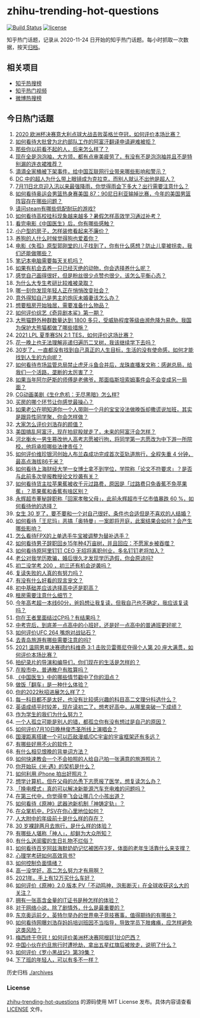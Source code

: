 # zhihu-trending-hot-questions

[![Build Status](https://github.com/justjavac/zhihu-trending-hot-questions/workflows/ci/badge.svg?branch=master)](https://github.com/justjavac/zhihu-trending-hot-questions/actions)
[![license](https://img.shields.io/github/license/justjavac/zhihu-trending-hot-questions)](https://github.com/justjavac/zhihu-trending-hot-questions/blob/master/LICENSE)

知乎热门话题，记录从 2020-11-24 日开始的知乎热门话题。每小时抓取一次数据，按天[归档](./archives)。

## 相关项目

- [知乎热搜榜](https://github.com/justjavac/zhihu-trending-top-search)
- [知乎热门视频](https://github.com/justjavac/zhihu-trending-hot-video)
- [微博热搜榜](https://github.com/justjavac/weibo-trending-hot-search)

## 今日热门话题

<!-- BEGIN -->
<!-- 最后更新时间 Mon Jul 12 2021 10:15:14 GMT+0800 (China Standard Time) -->

1. [2020
   欧洲杯决赛意大利点球大战击败英格兰夺冠，如何评价本场比赛？](https://www.zhihu.com/question/471657672)
2. [如何看待大批曾为北约部队工作的阿富汗翻译申请避难被拒？](https://www.zhihu.com/question/471612785)
3. [那些你以前看不起的人，后来怎么样了？](https://www.zhihu.com/question/60479561)
4. [现在全是泡泡袖，大方领，都有点审美疲劳了，有没有不是泡泡袖并且不是特别漏的连衣裙推荐？](https://www.zhihu.com/question/462523005)
5. [滴滴全家桶被下架事件，给中国互联网行业带来哪些影响和警示？](https://www.zhihu.com/question/471242804)
6. [DC 中的超人为什么带上眼镜成为克拉克，而别人就认不出他是超人？](https://www.zhihu.com/question/470959218)
7. [7月11日北京迎入汛以来最强降雨，你觉得雨会下多大？出行需要注意什么？](https://www.zhihu.com/question/471533010)
8. [如何看待奥运会男篮热身赛美国
   87：90尼日利亚输掉比赛，今年的美国男篮阵容存在哪些问题？](https://www.zhihu.com/question/471503895)
9. [请问steam有哪些低配耐玩的游戏?](https://www.zhihu.com/question/355354021)
10. [如何看待高校挂科现象越来越多？暑假怎样高效学习通过补考？](https://www.zhihu.com/question/471551123)
11. [看完电影《中国医生》后，你有哪些感触？](https://www.zhihu.com/question/470774701)
12. [小户型的房子，怎样装修看起来不廉价？](https://www.zhihu.com/question/463577426)
13. [养狗的人什么时候觉得狗也爱着你？](https://www.zhihu.com/question/268221776)
14. [电影《失孤》原型郭刚堂的儿子找到了，你有什么感想？防止儿童被拐卖，我们还能做哪些？](https://www.zhihu.com/question/471641951)
15. [笔记本电脑需要每天关机吗？](https://www.zhihu.com/question/424633596)
16. [如果有机会去养一只已经灭绝的动物，你会选择养什么呢？](https://www.zhihu.com/question/408285096)
17. [感觉自己画得很好，但是粉丝很少点赞也很少，该怎么平衡心态？](https://www.zhihu.com/question/471412359)
18. [为什么大专生考研比较难被录取？](https://www.zhihu.com/question/271013499)
19. [哪一刻你发现年轻人正在悄悄改变社会？](https://www.zhihu.com/question/447184915)
20. [意外得知自己是男主的炮灰未婚妻该怎么办？](https://www.zhihu.com/question/469837216)
21. [想要租房开始独居，需要准备什么物品？](https://www.zhihu.com/question/294450531)
22. [如何评价综艺《奇异剧本鲨》第一期？](https://www.zhihu.com/question/471424989)
23. [大熊猫野外种群数量达到 1800
    多只，受威胁程度等级由濒危降为易危。我国为保护大熊猫都做了哪些措施？](https://www.zhihu.com/question/470615403)
24. [2021 LPL 夏季赛SN 2:1 TES，如何评价这场比赛？](https://www.zhihu.com/question/471568606)
25. [花一晚上也无法理解非递归遍历二叉树，我该继续学下去吗？](https://www.zhihu.com/question/387295413)
26. [30岁了，一直都没有找到自己真正的人生目标，生活的没有使命感，如何才能找到人生的方向呢？](https://www.zhihu.com/question/19760164)
27. [如何看待市场监管总局禁止虎牙斗鱼合并后，龙珠直播发文称：感谢总局，给我们一个活路，垄断的太厉害了？](https://www.zhihu.com/question/471401960)
28. [如果当年阿尔萨斯的师傅是老佛爷，那面临斯坦索姆事件会不会变成另一局面？](https://www.zhihu.com/question/39683312)
29. [CG动画美剧《生化危机：无尽黑暗》怎么样?](https://www.zhihu.com/question/470923732)
30. [买房的哪个环节让你感觉最操心？](https://www.zhihu.com/question/470473641)
31. [如果老公在明知道你一个人带刚一个月的宝宝没法做晚饭却撒谎说加班，其实是跟异性同学聚，你会怎样做？](https://www.zhihu.com/question/470868422)
32. [大家怎么评价刘浩存的颜值？](https://www.zhihu.com/question/415082238)
33. [美国搞乱阿富汗，现在拍屁股就走了，未来的阿富汗会怎样？](https://www.zhihu.com/question/470254637)
34. [河北衡水一男生篡改他人高考志愿被行拘，将同学第一志愿改为中下游一所院校，他将承担哪些法律责任？](https://www.zhihu.com/question/471217744)
35. [如何评价维珍银河创始人布兰森成功完成首次亚轨道旅行，全程失重 4
    分钟，最高点海拔86千米？](https://www.zhihu.com/question/469479395)
36. [如何看待上海财经大学一女博士拿不到学位，学院称「论文不符要求」？是否与此前多次举报教授论文抄袭有关？](https://www.zhihu.com/question/471268212)
37. [如何看待货主拉苹果蕉被收千元过路费，原因是「过路费只免香蕉不免苹果蕉」？苹果蕉和香蕉有啥区别？](https://www.zhihu.com/question/471137088)
38. [永辉超市董秘辞职称「回家孝敬父母」，此前永辉超市千亿市值暴跌 60
    %，如何看待他的选择？](https://www.zhihu.com/question/470636516)
39. [女生 30
    岁了，要不要和一个对自己很好、条件也合适但是不喜欢的人结婚？](https://www.zhihu.com/question/463821091)
40. [如何看待「王尼玛」恶搞「奥特曼」一案即将开庭，此案结果会如何？会产生哪些影响？](https://www.zhihu.com/question/471109088)
41. [怎么看待FPX的上单选手牛宝被调整为替补选手？](https://www.zhihu.com/question/471058719)
42. [如何看待男子辞职回乡15年种4万亩树，并且回应：不愿家乡被吞噬？](https://www.zhihu.com/question/471104371)
43. [如何看待原阿里钉钉 CEO 无招将离职创业，多名钉钉老将加入？](https://www.zhihu.com/question/471179922)
44. [老公对我学历欺骗，婚后很久才发现学历造假，你会原谅吗?](https://www.zhihu.com/question/347657075)
45. [初二没学考 200 ，初三还有机会逆袭吗？](https://www.zhihu.com/question/469647742)
46. [复读失败的人真的有努力吗？](https://www.zhihu.com/question/468243821)
47. [有没有什么好看的现言宠文？](https://www.zhihu.com/question/296896817)
48. [初中基础差应该选择高中还是职高？](https://www.zhihu.com/question/470991038)
49. [租房需要注意什么细节？](https://www.zhihu.com/question/273614571)
50. [今年高考超一本线60分，爸妈想让我复读，但我自己也不确定，我应该复读吗？](https://www.zhihu.com/question/470979430)
51. [你在王者里面结过CP吗？有结果吗？](https://www.zhihu.com/question/470353786)
52. [中考完后，到底差一点高中的小班好，还是好一点高中的普通班更好呢？](https://www.zhihu.com/question/469575580)
53. [如何评价UFC 264 嘴炮对战钻石？](https://www.zhihu.com/question/471526401)
54. [去青岛旅游有哪些需要注意的吗?](https://www.zhihu.com/question/463940803)
55. [2021 温网男单决赛德约科维奇 3:1 击败贝雷蒂尼夺得个人第 20
    座大满贯，如何评价本场比赛？](https://www.zhihu.com/question/471646775)
56. [拍纪录片的导演和编导们，你们现在的生活是怎样的？](https://www.zhihu.com/question/21367029)
57. [在股市中，普通散户有胜算吗？](https://www.zhihu.com/question/462749796)
58. [《中国医生》中的哪些情节戳中了你的泪点？](https://www.zhihu.com/question/469045633)
59. [做饭「翻车」是一种什么体验？](https://www.zhihu.com/question/470377393)
60. [你的2022秋招进展怎么样了？](https://www.zhihu.com/question/351714717)
61. [每一科目都不是太好，也没有比较感兴趣的科目高二文理分科选什么？](https://www.zhihu.com/question/468020385)
62. [英语成绩平时较差，现在读初二了，想考好高中，从哪里突破一下成绩？](https://www.zhihu.com/question/470892638)
63. [作为学生的我们为什么努力？](https://www.zhihu.com/question/470550277)
64. [一个人孤立可能是别人的错，都孤立你有没有想过是自己的原因？](https://www.zhihu.com/question/469497285)
65. [如何评价7月10日晚林俊杰圣所线上演唱会？](https://www.zhihu.com/question/471435723)
66. [国漫距离搭建一个可以匹敌漫威/DC宇宙的宇宙框架还有多远？](https://www.zhihu.com/question/470496281)
67. [有哪些好用不火的软件？](https://www.zhihu.com/question/310110592)
68. [有什么相见恨晚的背单词方法？](https://www.zhihu.com/question/48040579)
69. [如何快速教会一个不会拍照的人给自己拍一张满意的旅游照片？](https://www.zhihu.com/question/21683968)
70. [你开始玩《光·遇》的契机是什么？](https://www.zhihu.com/question/466376863)
71. [如何利用 iPhone 拍出好照片？](https://www.zhihu.com/question/20746932)
72. [想学计算机，但在父母的怂恿下志愿报了医学，想复读怎么办？](https://www.zhihu.com/question/470621971)
73. [「换电模式」真的可以解决新能源汽车充电难的问题吗？](https://www.zhihu.com/question/452052665)
74. [在第三代中，你觉得李飞会让哪几个小孩出道？](https://www.zhihu.com/question/469727398)
75. [如何看待《原神》武器池新机制「神铸定轨」？](https://www.zhihu.com/question/471242389)
76. [在众掌机中，PSV在你心里地位如何？](https://www.zhihu.com/question/471086899)
77. [人大附中的年级前十是什么样的存在？](https://www.zhihu.com/question/322801940)
78. [30 岁裸辞两月去旅行，是什么样的体验？](https://www.zhihu.com/question/469997826)
79. [有哪些人堪称「神人」，却鲜为大众所知？](https://www.zhihu.com/question/39408533)
80. [有什么送闺蜜的生日礼物不烂俗？](https://www.zhihu.com/question/310113748)
81. [如何看待百岁阿兹海默奶奶记忆被困在3岁，体面的老年生活靠什么来支撑？](https://www.zhihu.com/question/471164232)
82. [心理学考研如何高效背书?](https://www.zhihu.com/question/367658708)
83. [如何控制负面情绪？](https://www.zhihu.com/question/20082759)
84. [高一没学好，高二怎么努力才有用啊？](https://www.zhihu.com/question/469064233)
85. [2021年，手上有12万买什么车好？](https://www.zhihu.com/question/453534204)
86. [如何评价《原神》2.0 版本
    PV「不动鸣神，泡影断灭」在全球收获这么大的关注？](https://www.zhihu.com/question/471289239)
87. [拥有一张高含金量的IT证书是种怎样的体验？](https://www.zhihu.com/question/470628182)
88. [对于网络小说，除了剧情外，什么是最重要的？](https://www.zhihu.com/question/471258652)
89. [东京奥运前夕，英特尔举办的世界电子竞技赛事，值得期待的有哪些？](https://www.zhihu.com/question/471064617)
90. [如何看待网曝刘浩存妈妈培训班因不当指导，导致学员下肢瘫痪，应怎样避免这类风险？](https://www.zhihu.com/question/471509047)
91. [梅西终于夺冠！如何评价美洲杯决赛阿根廷1比0巴西？](https://www.zhihu.com/question/471502194)
92. [中国小伙在约旦旅行时遭抢劫，拿出五星红旗后被放走，说明了什么？](https://www.zhihu.com/question/471187170)
93. [如何评价《罗小黑战记》第39集？](https://www.zhihu.com/question/471096080)
94. [下了班的年轻人，可以有多不一样？](https://www.zhihu.com/question/471089114)

<!-- END -->

历史归档 [./archives](./archives)

### License

[zhihu-trending-hot-questions](https://github.com/justjavac/zhihu-trending-hot-questions)
的源码使用 MIT License 发布。具体内容请查看 [LICENSE](./LICENSE) 文件。
